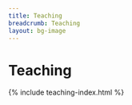 ```yaml
---
title: Teaching 
breadcrumb: Teaching
layout: bg-image
---
```

# Teaching

{% include teaching-index.html %}
